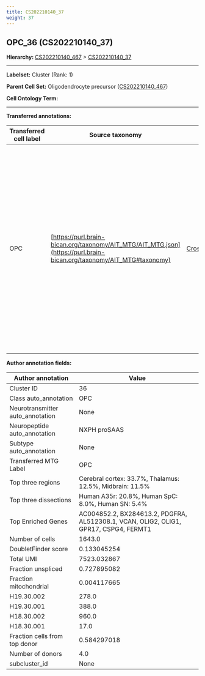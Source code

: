 ```yaml
---
title: CS202210140_37
weight: 37
---
```

## OPC_36 (CS202210140_37)
<b>Hierarchy: </b>
[CS202210140_467](https://purl.brain-bican.org/taxonomy/CS202210140#CS202210140_467) >
[CS202210140_37](https://purl.brain-bican.org/taxonomy/CS202210140#CS202210140_37)

---


**Labelset:** Cluster (Rank: 1)

**Parent Cell Set:** Oligodendrocyte precursor ([CS202210140_467](https://purl.brain-bican.org/taxonomy/CS202210140#CS202210140_467))



**Cell Ontology Term:** 

[MARKER GENES.]: #


---

[TRANSFERRED ANNOTATIONS.]: #


**Transferred annotations:**

| Transferred cell label | Source taxonomy | Source node accession | Algorithm name | Comment |
|------------------------|-----------------|-----------------------|----------------|---------|
|OPC|[https://purl.brain-bican.org/taxonomy/AIT_MTG/AIT_MTG.json](https://purl.brain-bican.org/taxonomy/AIT_MTG#taxonomy)|[CrossArea_subclass:bdb83a819a](https://purl.brain-bican.org/taxonomy/AIT_MTG#CrossArea_subclass_bdb83a819a)||We performed PCA (50 components) on our full dataset, trained a random forest classifier (scikit-learn, class_ weight=‘balanced’, max_depth=50) on the MTG labels, and then predicted labels for all cells. We labeled each cluster with the mode of its constituent cells if two conditions were met: more than 0.8 of predicted labels matched the mode, and the mean probability of these pre- dictions was greater than 0.8.|

[AUTHOR ANNOTATION FIELDS.]: #


**Author annotation fields:**

| Author annotation | Value |
|-------------------|-------|
|Cluster ID|36|
|Class auto_annotation|OPC|
|Neurotransmitter auto_annotation|None|
|Neuropeptide auto_annotation|NXPH proSAAS|
|Subtype auto_annotation|None|
|Transferred MTG Label|OPC|
|Top three regions|Cerebral cortex: 33.7%, Thalamus: 12.5%, Midbrain: 11.5%|
|Top three dissections|Human A35r: 20.8%, Human SpC: 8.0%, Human SN: 5.4%|
|Top Enriched Genes|AC004852.2, BX284613.2, PDGFRA, AL512308.1, VCAN, OLIG2, OLIG1, GPR17, CSPG4, FERMT1|
|Number of cells|1643.0|
|DoubletFinder score|0.133045254|
|Total UMI|7523.032867|
|Fraction unspliced|0.727895082|
|Fraction mitochondrial|0.004117665|
|H19.30.002|278.0|
|H19.30.001|388.0|
|H18.30.002|960.0|
|H18.30.001|17.0|
|Fraction cells from top donor|0.584297018|
|Number of donors|4.0|
|subcluster_id|None|
